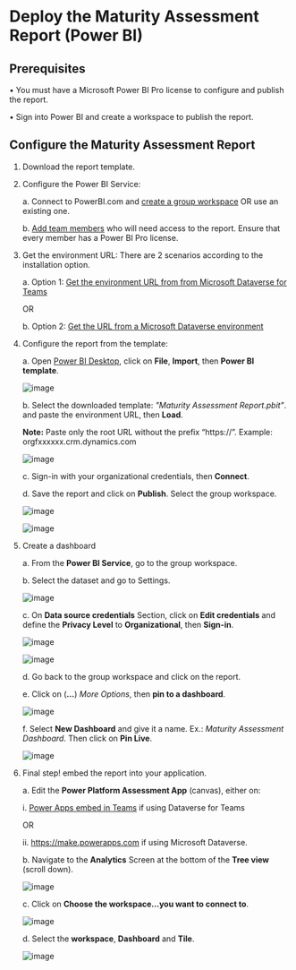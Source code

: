 # Deploy the Maturity Assessment Report (Power BI)

## Prerequisites

•	You must have a Microsoft Power BI Pro license to configure and publish the report.

•	Sign into Power BI and create a workspace to publish the report. 

## Configure the Maturity Assessment Report

1.	Download the report template.

2.	Configure the Power BI Service:

	a.	Connect to PowerBI.com and [create a group workspace](https://docs.microsoft.com/en-us/power-bi/collaborate-share/service-create-the-new-workspaces#create-one-of-the-new-workspaces) OR use an existing one.

	b.	[Add team members](https://docs.microsoft.com/en-us/power-bi/collaborate-share/service-give-access-new-workspaces) who will need access to the report. Ensure that every member has a Power BI Pro license.

3.	Get the environment URL: There are 2 scenarios according to the installation option.

	a.	Option 1: [Get the environment URL from from Microsoft Dataverse for Teams](https://docs.microsoft.com/en-us/powerapps/teams/view-table-data-power-bi#step-1-get-the-environment-url)

	OR

	b.	Option 2: [Get the URL from a Microsoft Dataverse environment](https://docs.microsoft.com/en-us/powerapps/maker/data-platform/data-platform-powerbi-connector?msclkid=a39d51caaedf11ec966ba0a99d1a393d#find-your-dataverse-environment-url)


4.	Configure the report from the template:

	a.	Open [Power BI Desktop](https://www.microsoft.com/en-us/p/power-bi-desktop/9ntxr16hnw1t?msclkid=4476f116aee011ecaaa543dea269ce9d&activetab=pivot:overviewtab), click on **File**, **Import**, then **Power BI template**.
	
	![image](https://user-images.githubusercontent.com/44406188/160500351-c0fb5dd7-313d-4072-af35-3f078e59e6c7.png)


	b.	Select the downloaded template: *"Maturity Assessment Report.pbit"*. and paste the environment URL, then **Load**.

	**Note:** Paste only the root URL without the prefix “https://”. Example: orgfxxxxxx.crm.dynamics.com
	
	![image](https://user-images.githubusercontent.com/44406188/160500391-ebd80eef-99a7-499d-8390-b0c3a5ee764c.png)


	c.	Sign-in with your organizational credentials, then **Connect**.

	d.	Save the report and click on **Publish**. Select the group workspace.
	
	![image](https://user-images.githubusercontent.com/44406188/160500450-253ecbd9-b905-491d-bc1a-a804fd171fd7.png)
	
	![image](https://user-images.githubusercontent.com/44406188/160500481-4b774dd1-59c0-4695-aefe-210f9775ddc3.png)



5.	Create a dashboard

	a.	From the **Power BI Service**, go to the group workspace.


	b.	Select the dataset and go to Settings.
	
	![image](https://user-images.githubusercontent.com/44406188/160500548-d7bfeba8-250e-4b6d-8059-c7599a9e5880.png)


	c.	On **Data source credentials** Section, click on **Edit credentials** and define the **Privacy Level** to **Organizational**, then **Sign-in**.
	
	![image](https://user-images.githubusercontent.com/44406188/160500584-f1b7db76-87b8-41c6-afc4-d9da22ac7d9e.png)
	
	![image](https://user-images.githubusercontent.com/44406188/160500604-f01dc6f4-57f2-4d07-977b-cd74caa54dff.png)


	d.	Go back to the group workspace and click on the report.

	e.	Click on (**…**) *More Options*, then **pin to a dashboard**.
	
	![image](https://user-images.githubusercontent.com/44406188/160500653-354b45a2-ded8-46fd-aae6-158c38e9aca8.png)


	f.	Select **New Dashboard** and give it a name. Ex.: *Maturity Assessment Dashboard*. Then click on **Pin Live**.
	
	![image](https://user-images.githubusercontent.com/44406188/160500674-05dbb6b3-21e3-4ba5-bfc6-e96bca6695a3.png)


6.	Final step! embed the report into your application.

	a.	Edit the **Power Platform Assessment App** (canvas), either on: 

	   i.	 [Power Apps embed in Teams](https://docs.microsoft.com/en-us/powerapps/teams/manage-your-apps) if using Dataverse for Teams

	OR

	ii.	https://make.powerapps.com if using Microsoft Dataverse.

	b.	Navigate to the **Analytics** Screen at the bottom of the **Tree view** (scroll down).
	
	![image](https://user-images.githubusercontent.com/44406188/160500712-a33051a4-e7ec-4d21-89a5-ae8f5924f022.png)


	c.	Click on **Choose the workspace…you want to connect to**.
	
	![image](https://user-images.githubusercontent.com/44406188/160500736-dce5f240-895a-4a25-9568-75d4858fef7b.png)


	d.	Select the **workspace**, **Dashboard** and **Tile**.
	
	![image](https://user-images.githubusercontent.com/44406188/160500752-7f54a7a7-a6dd-4f44-87eb-5bc4b37e8139.png)

